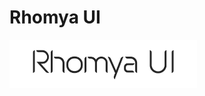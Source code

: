 # Rhomya UI
<p>
  <picture>
    <source srcset="/resources/Rhomya UI - logo.svg" />
    <img src="/resources/Rhomya UI - logo.svg" alt="Rhomya UI Logo" width="300px"/>
  </picture>
</p>